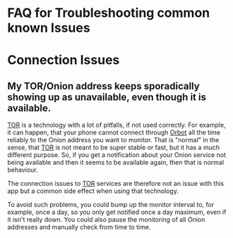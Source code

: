 # FAQ for Troubleshooting common known Issues

# Connection Issues
## My TOR/Onion address keeps sporadically showing up as unavailable, even though it is available.
[TOR](https://www.torproject.org/) is a technology with a lot of pitfalls, if not used correctly. For example, it can happen, that your phone cannot connect through [Orbot](https://github.com/guardianproject/orbot) all the time reliably to the Onion address you want to monitor. That is "normal" in the sense, that [TOR](https://www.torproject.org/) is not meant to be super stable or fast, but it has a much different purpose.
So, if you get a notification about your Onion service not being available and then it seems to be available again, then that is normal behaviour.

The connection issues to [TOR](https://www.torproject.org/) services are therefore not an issue with this app but a common side effect when using that technology.

To avoid such problems, you could bump up the monitor interval to, for example, once a day, so you only get notified once a day maximum, even if it isn't really down.
You could also pause the monitoring of all Onion addresses and manually check from time to time.